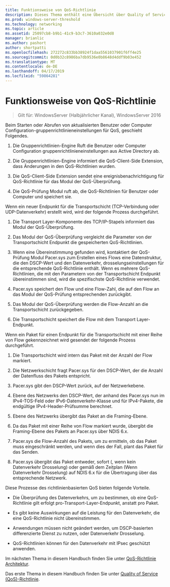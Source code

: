 ```yaml
---
title: Funktionsweise von QoS-Richtlinie
description: Dieses Thema enthält eine Übersicht über Quality of Service (QoS)-Richtlinie, die Gruppenrichtlinie zu verwenden, um die Netzwerkbandbreite für Datenverkehr von bestimmten Anwendungen und Diensten in Windows Server 2016 zu priorisieren kann.
ms.prod: windows-server-threshold
ms.technology: networking
ms.topic: article
ms.assetid: 25097cb8-b9b1-41c9-b3c7-3610a032e0d8
manager: brianlic
ms.author: pashort
author: shortpatti
ms.openlocfilehash: 272272c833bb38924f1daa5561037901f6ff4e25
ms.sourcegitcommit: 0d0b32c8986ba7db9536e0b8648d4ddf9b03e452
ms.translationtype: MT
ms.contentlocale: de-DE
ms.lasthandoff: 04/17/2019
ms.locfileid: "59864281"
---
```

# <a name="how-qos-policy-works"></a>Funktionsweise von QoS-Richtlinie

>Gilt für: WindowsServer (Halbjährlicher Kanal), WindowsServer 2016

Beim Starten oder Abrufen von aktualisierten Benutzer oder Computer Configuration-gruppenrichtlinieneinstellungen für QoS, geschieht Folgendes.

1. Die Gruppenrichtlinien-Engine Ruft die Benutzer oder Computer Configuration gruppenrichtlinieneinstellungen aus Active Directory ab.

2. Die Gruppenrichtlinien-Engine informiert die QoS-Client-Side Extension, dass Änderungen in den QoS-Richtlinien wurden.

3. Die QoS-Client-Side Extension sendet eine ereignisbenachrichtigung für QoS-Richtlinie für das Modul der QoS-Überprüfung.

4. Die QoS-Prüfung Modul ruft ab, die QoS-Richtlinien für Benutzer oder Computer und speichert sie.

Wenn ein neuer Endpunkt für die Transportschicht \(TCP-Verbindung oder UDP-Datenverkehr\) erstellt wird, wird der folgende Prozess durchgeführt.

1. Die Transport Layer-Komponente des TCP/IP-Stapels informiert das Modul der QoS-Überprüfung.

2. Das Modul der QoS-Überprüfung vergleicht die Parameter von der Transportschicht Endpunkt die gespeicherten QoS-Richtlinien.

3. Wenn eine Übereinstimmung gefunden wird, kontaktiert der QoS-Prüfung Modul Pacer.sys zum Erstellen eines Flows eine Datenstruktur, die den DSCP-Wert und den Datenverkehr, drosselungseinstellungen für die entsprechende QoS-Richtlinie enthält. Wenn es mehrere QoS-Richtlinien, die mit den Parametern von der Transportschicht Endpunkt übereinstimmen sind, wird die spezifischste QoS-Richtlinie verwendet.

4. Pacer.sys speichert den Flow und eine Flow-Zahl, die auf den Flow an das Modul der QoS-Prüfung entsprechenden zurückgibt.

5. Das Modul der QoS-Überprüfung werden die Flow-Anzahl an die Transportschicht zurückgegeben.

6. Die Transportschicht speichert die Flow mit dem Transport Layer-Endpunkt.

Wenn ein Paket für einen Endpunkt für die Transportschicht mit einer Reihe von Flow gekennzeichnet wird gesendet der folgende Prozess durchgeführt.

1. Die Transportschicht wird intern das Paket mit der Anzahl der Flow markiert.

2. Die Netzwerkschicht fragt Pacer.sys für den DSCP-Wert, der die Anzahl der Datenfluss des Pakets entspricht.

3. Pacer.sys gibt den DSCP-Wert zurück, auf der Netzwerkebene.

4. Ebene des Netzwerks den DSCP-Wert, der anhand des Pacer.sys nun im IPv4-TOS-Feld oder IPv6-Datenverkehr-Klasse und für IPv4-Pakete, die endgültige IPv4-Header-Prüfsumme berechnet.

5. Ebene des Netzwerks übergibt das Paket an die Framing-Ebene.

6. Da das Paket mit einer Reihe von Flow markiert wurde, übergibt die Framing-Ebene des Pakets an Pacer.sys über NDIS 6.x.

7. Pacer.sys die Flow-Anzahl des Pakets, um zu ermitteln, ob das Paket muss eingeschränkt werden, und wenn dies der Fall, plant das Paket für das Senden.

8. Pacer.sys übergibt das Paket entweder, sofort \(, wenn kein Datenverkehr Drosselung\) oder gemäß dem Zeitplan \(Wenn Datenverkehr Drosselung\) auf NDIS 6.x für die Übertragung über das entsprechende Netzwerk.

Diese Prozesse des richtlinienbasierten QoS bieten folgende Vorteile.

- Die Überprüfung des Datenverkehrs, um zu bestimmen, ob eine QoS-Richtlinie gilt erfolgt pro-Transport-Layer-Endpunkt, anstatt pro Paket.

- Es gibt keine Auswirkungen auf die Leistung für den Datenverkehr, die eine QoS-Richtlinie nicht übereinstimmen.

- Anwendungen müssen nicht geändert werden, um DSCP-basierten differenzierte Dienst zu nutzen, oder Datenverkehr Drosselung.

- QoS-Richtlinien können für den Datenverkehr mit IPsec geschützt anwenden.

Im nächsten Thema in diesem Handbuch finden Sie unter [QoS-Richtlinie Architektur](qos-policy-architecture.md).

Das erste Thema in diesem Handbuch finden Sie unter [Quality of Service (QoS)-Richtlinie](qos-policy-top.md).
